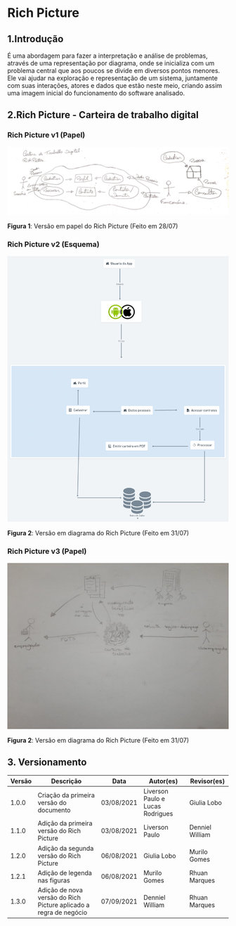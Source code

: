 # Rich Picture

## 1.Introdução

É uma abordagem para fazer a interpretação e análise de problemas, através de uma representação por diagrama, onde se inicializa com um problema central que aos poucos se divide em diversos pontos menores. Ele vai ajudar na exploração e representação de um sistema, juntamente com suas interações, atores e dados que estão neste meio, criando assim uma imagem inicial do funcionamento do software analisado.

## 2.Rich Picture - Carteira de trabalho digital

### Rich Picture v1 (Papel)

![Rich Picture](../assets/rich_picture_papel.jpeg)

**Figura 1**: Versão em papel do Rich Picture (Feito em 28/07)

### Rich Picture v2 (Esquema)

![Rich Picture](../assets/richPicture.png)

**Figura 2**: Versão em diagrama do Rich Picture (Feito em 31/07)

### Rich Picture v3 (Papel)


![Rich Picture](../assets/richPicturev3.jpeg)

**Figura 2**: Versão em diagrama do Rich Picture (Feito em 31/07)


## 3. Versionamento

| Versão | Descrição                                 | Data       | Autor(es)                        | Revisor(es)     |
| ------ | ----------------------------------------- | ---------- | -------------------------------- | --------------- |
| 1.0.0  | Criação da primeira versão do documento   | 03/08/2021 | Liverson Paulo e Lucas Rodrigues | Giulia Lobo     |
| 1.1.0  | Adição da primeira versão do Rich Picture | 03/08/2021 | Liverson Paulo                   | Denniel William |
| 1.2.0  | Adição da segunda versão do Rich Picture  | 06/08/2021 | Giulia Lobo                      | Murilo Gomes    |
| 1.2.1  | Adição de legenda nas figuras             | 06/08/2021 | Murilo Gomes                     | Rhuan Marques   |
| 1.3.0  | Adição de nova versão do Rich Picture aplicado a regra de negócio  | 07/09/2021 | Denniel William | Rhuan Marques   |